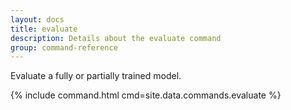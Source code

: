 ```yaml
---
layout: docs
title: evaluate
description: Details about the evaluate command
group: command-reference
---
```


Evaluate a fully or partially trained model.

{% include command.html cmd=site.data.commands.evaluate %}
